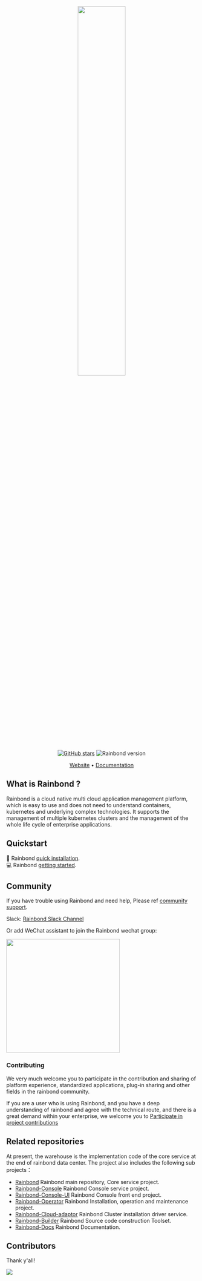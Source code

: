 <div align="center">

<img src="https://static.goodrain.com/logo/logo-long.png" width="50%">

[![GitHub stars](https://img.shields.io/github/stars/goodrain/rainbond.svg?style=flat-square)](https://github.com/goodrain/rainbond/stargazers)
![Rainbond version](https://img.shields.io/badge/version-v5.X-brightgreen.svg)

[Website](https://www.rainbond.com) • [Documentation](https://www.rainbond.com/docs)
  
</div>

## What is Rainbond ?

Rainbond is a cloud native multi cloud application management platform, which is easy to use and does not need to understand containers, kubernetes and underlying complex technologies. It supports the management of multiple kubernetes clusters and the management of the whole life cycle of enterprise applications. 

## Quickstart

🚀 Rainbond [quick installation](https://www.rainbond.com/docs/quick-start/quick-install/).  
💻 Rainbond [getting started](https://www.rainbond.com/docs/quick-start/getting-started/).

## Community

If you have trouble using Rainbond and need help, Please ref [community support](https://www.rainbond.com/en/community/support/).

Slack: [Rainbond Slack Channel](https://join.slack.com/t/rainbond-slack/shared_invite/zt-1ft4g75pg-KJ0h_IAtvG9DMgeE_BNjZQ)

Or add WeChat assistant to join the Rainbond wechat group:

<img width="300px" src="https://static.goodrain.com/wechat/weChat.jpg"/>

### Contributing

We very much welcome you to participate in the contribution and sharing of platform experience, standardized applications, plug-in sharing and other fields in the rainbond community.

If you are a user who is using Rainbond, and you have a deep understanding of rainbond and agree with the technical route, and there is a great demand within your enterprise, we welcome you to [Participate in project contributions](https://www.rainbond.com/en/community/contribution/)

## Related repositories

At present, the warehouse is the implementation code of the core service at the end of rainbond data center. The project also includes the following sub projects：

- [Rainbond](https://github.com/goodrain/rainbond) Rainbond main repository, Core service project.
- [Rainbond-Console](https://github.com/goodrain/rainbond-console) Rainbond Console service project.
- [Rainbond-Console-UI](https://github.com/goodrain/rainbond-ui) Rainbond Console front end project.
- [Rainbond-Operator](https://github.com/goodrain/rainbond-operator) Rainbond Installation, operation and maintenance project.
- [Rainbond-Cloud-adaptor](https://github.com/goodrain/cloud-adaptor) Rainbond Cluster installation driver service.
- [Rainbond-Builder](https://github.com/goodrain/builder) Rainbond Source code construction Toolset.
- [Rainbond-Docs](https://github.com/goodrain/rainbond-docs) Rainbond Documentation.

## Contributors

Thank y'all!

<a href="https://github.com/goodrain/rainbond/graphs/contributors">
  <img src="https://contrib.rocks/image?repo=goodrain/rainbond" />
</a>
